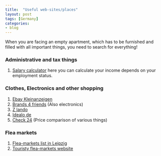 ```yaml
---
title:  "Useful web-sites/places"
layout: post
tags: [Germany]
categories:
- blog
---
```


When you are facing an empty apartment, which has to be furnished and filled with all important things, you need to search for everything!

### Administrative and tax things

1. [Salary calculator](http://oeffentlicher-dienst.info/tv-l/ost/) here you can calculate your income depends on your employment status.

### Clothes, Electronics and other shopping

1. [Ebay Kleinanzeigen](https://www.ebay-kleinanzeigen.de/stadt/halle/)
1. [Brands 4 friends](https://www.brands4friends.de) (Also electronics)
1. [Z lando](https://www.zalando.de/)
1. [Idealo de](https://www.idealo.de/)
1. [Check 24](https://www.check24.de/) (Price comparison of various things)

### Flea markets

1. [Flea-markets list in Leipzig](http://www.leipzig-leben.de/flohmarkt-leipzig-termine-2017/)
1. [Touristy flea-markets website](https://www.fleamarketinsiders.com/best-flea-markets-in-germany/11/)


